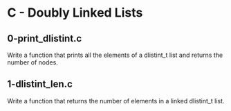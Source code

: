 # C - Doubly Linked Lists

## 0-print_dlistint.c
Write a function that prints all the elements of a dlistint_t list and returns the number of nodes.

## 1-dlistint_len.c
Write a function that returns the number of elements in a linked dlistint_t list.
